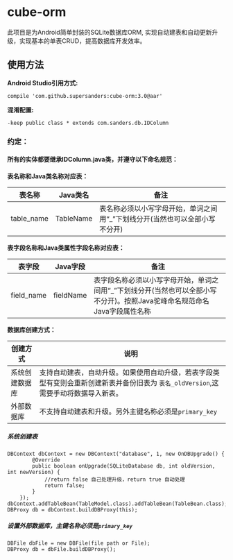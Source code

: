 # cube-orm
此项目是为Android简单封装的SQLite数据库ORM, 实现自动建表和自动更新升级，实现基本的单表CRUD，提高数据库开发效率。
## 使用方法
<b>Android Studio引用方式:</b>

`compile 'com.github.supersanders:cube-orm:3.0@aar'`

<b>混淆配置:</b>

`-keep public class * extends com.sanders.db.IDColumn`
### 约定：
#### 所有的实体都要继承IDColumn.java类，并遵守以下命名规范：
<b>表名称和Java类名称对应表：</b>

| 表名称 | Java类名 | 备注 |
| --- | --- | --- |
| table_name | TableName | 表名称必须以小写字母开始，单词之间用“_”下划线分开(当然也可以全部小写不分开) |

<b>表字段名称和Java类属性字段名称对应表：</b>

| 表字段 | Java字段 | 备注 |
| --- | --- | --- |
| field_name | fieldName | 表字段名称必须以小写字母开始，单词之间用“_”下划线分开(当然也可以全部小写不分开)。按照Java驼峰命名规范命名Java字段属性名称 |

<b>数据库创建方式：</b>

| 创建方式  | 说明 |
| --- | --- |
| 系统创建数据库 | 支持自动建表，自动升级。如果使用自动升级，若表字段类型有变则会重新创建新表并备份旧表为 `表名_oldVersion`,这需要手动将数据导入新表。 |
| 外部数据库 | 不支持自动建表和升级。另外主键名称必须是`primary_key` |

##### 系统创建表
	DBContext dbContext = new DBContext("database", 1, new OnDBUpgrade() {
            @Override
            public boolean onUpgrade(SQLiteDatabase db, int oldVersion, int newVersion) {
            	//return false 自己处理升级，return true 自动处理
                return false;
            }
        });
	dbContext.addTableBean(TableModel.class).addTableBean(TableBean.class);
	DBProxy db = dbContext.buildDBProxy(this);
##### 设置外部数据库，主键名称必须是`primary_key`
	DBFile dbFile = new DBFile(file path or File);
	DBProxy db = dbFile.buildDBProxy();

